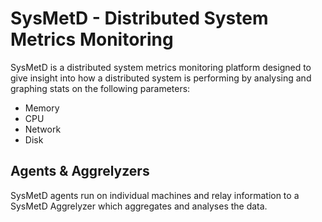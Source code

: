 # SysMetD - Distributed System Metrics Monitoring

SysMetD is a distributed system metrics monitoring platform designed to give insight into how a distributed system is performing by analysing and graphing stats on the following parameters:

- Memory
- CPU
- Network
- Disk

## Agents & Aggrelyzers

SysMetD agents run on individual machines and relay information to a SysMetD Aggrelyzer which aggregates and analyses the data.
